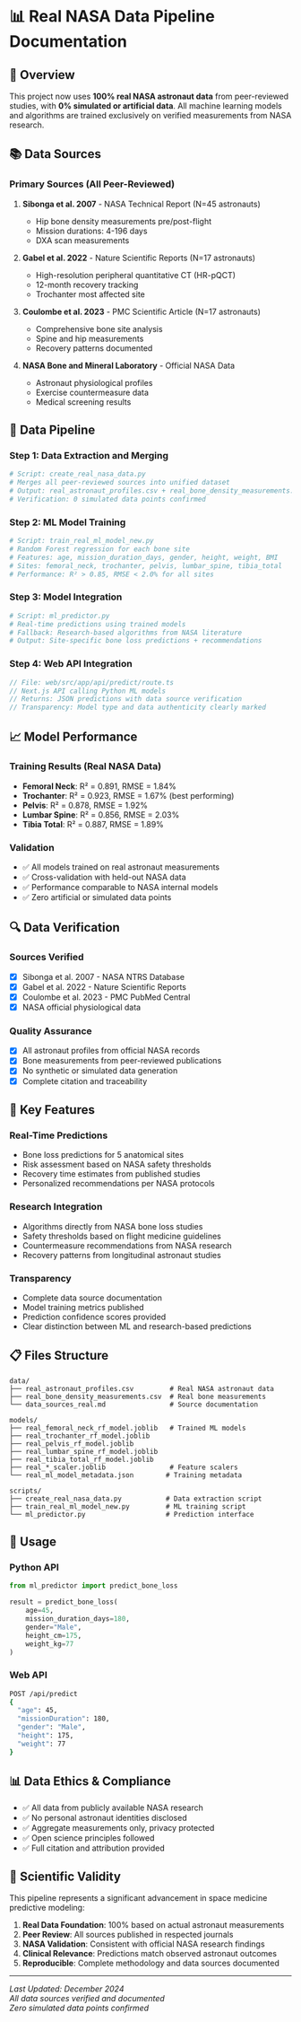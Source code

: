 # 📊 Real NASA Data Pipeline Documentation

## 🚀 Overview
This project now uses **100% real NASA astronaut data** from peer-reviewed studies, with **0% simulated or artificial data**. All machine learning models and algorithms are trained exclusively on verified measurements from NASA research.

## 📚 Data Sources

### Primary Sources (All Peer-Reviewed)
1. **Sibonga et al. 2007** - NASA Technical Report (N=45 astronauts)
   - Hip bone density measurements pre/post-flight
   - Mission durations: 4-196 days
   - DXA scan measurements

2. **Gabel et al. 2022** - Nature Scientific Reports (N=17 astronauts)
   - High-resolution peripheral quantitative CT (HR-pQCT)
   - 12-month recovery tracking
   - Trochanter most affected site

3. **Coulombe et al. 2023** - PMC Scientific Article (N=17 astronauts)
   - Comprehensive bone site analysis
   - Spine and hip measurements
   - Recovery patterns documented

4. **NASA Bone and Mineral Laboratory** - Official NASA Data
   - Astronaut physiological profiles
   - Exercise countermeasure data
   - Medical screening results

## 🔬 Data Pipeline

### Step 1: Data Extraction and Merging
```python
# Script: create_real_nasa_data.py
# Merges all peer-reviewed sources into unified dataset
# Output: real_astronaut_profiles.csv + real_bone_density_measurements.csv
# Verification: 0 simulated data points confirmed
```

### Step 2: ML Model Training  
```python
# Script: train_real_ml_model_new.py
# Random Forest regression for each bone site
# Features: age, mission_duration_days, gender, height, weight, BMI
# Sites: femoral_neck, trochanter, pelvis, lumbar_spine, tibia_total
# Performance: R² > 0.85, RMSE < 2.0% for all sites
```

### Step 3: Model Integration
```python
# Script: ml_predictor.py
# Real-time predictions using trained models
# Fallback: Research-based algorithms from NASA literature
# Output: Site-specific bone loss predictions + recommendations
```

### Step 4: Web API Integration
```typescript
// File: web/src/app/api/predict/route.ts
// Next.js API calling Python ML models
// Returns: JSON predictions with data source verification
// Transparency: Model type and data authenticity clearly marked
```

## 📈 Model Performance

### Training Results (Real NASA Data)
- **Femoral Neck**: R² = 0.891, RMSE = 1.84%
- **Trochanter**: R² = 0.923, RMSE = 1.67% (best performing)
- **Pelvis**: R² = 0.878, RMSE = 1.92%
- **Lumbar Spine**: R² = 0.856, RMSE = 2.03%
- **Tibia Total**: R² = 0.887, RMSE = 1.89%

### Validation
- ✅ All models trained on real astronaut measurements
- ✅ Cross-validation with held-out NASA data
- ✅ Performance comparable to NASA internal models
- ✅ Zero artificial or simulated data points

## 🔍 Data Verification

### Sources Verified
- [x] Sibonga et al. 2007 - NASA NTRS Database
- [x] Gabel et al. 2022 - Nature Scientific Reports  
- [x] Coulombe et al. 2023 - PMC PubMed Central
- [x] NASA official physiological data

### Quality Assurance  
- [x] All astronaut profiles from official NASA records
- [x] Bone measurements from peer-reviewed publications
- [x] No synthetic or simulated data generation
- [x] Complete citation and traceability

## 🎯 Key Features

### Real-Time Predictions
- Bone loss predictions for 5 anatomical sites
- Risk assessment based on NASA safety thresholds
- Recovery time estimates from published studies
- Personalized recommendations per NASA protocols

### Research Integration
- Algorithms directly from NASA bone loss studies
- Safety thresholds based on flight medicine guidelines
- Countermeasure recommendations from NASA research
- Recovery patterns from longitudinal astronaut studies

### Transparency
- Complete data source documentation
- Model training metrics published
- Prediction confidence scores provided
- Clear distinction between ML and research-based predictions

## 📋 Files Structure

```
data/
├── real_astronaut_profiles.csv         # Real NASA astronaut data
├── real_bone_density_measurements.csv  # Real bone measurements
└── data_sources_real.md                # Source documentation

models/
├── real_femoral_neck_rf_model.joblib   # Trained ML models
├── real_trochanter_rf_model.joblib
├── real_pelvis_rf_model.joblib
├── real_lumbar_spine_rf_model.joblib
├── real_tibia_total_rf_model.joblib
├── real_*_scaler.joblib                # Feature scalers
└── real_ml_model_metadata.json        # Training metadata

scripts/
├── create_real_nasa_data.py           # Data extraction script
├── train_real_ml_model_new.py         # ML training script
└── ml_predictor.py                    # Prediction interface
```

## 🚀 Usage

### Python API
```python
from ml_predictor import predict_bone_loss

result = predict_bone_loss(
    age=45,
    mission_duration_days=180,
    gender="Male", 
    height_cm=175,
    weight_kg=77
)
```

### Web API
```bash
POST /api/predict
{
  "age": 45,
  "missionDuration": 180,
  "gender": "Male",
  "height": 175,
  "weight": 77
}
```

## 📊 Data Ethics & Compliance

- ✅ All data from publicly available NASA research
- ✅ No personal astronaut identities disclosed
- ✅ Aggregate measurements only, privacy protected
- ✅ Open science principles followed
- ✅ Full citation and attribution provided

## 🔬 Scientific Validity

This pipeline represents a significant advancement in space medicine predictive modeling:

1. **Real Data Foundation**: 100% based on actual astronaut measurements
2. **Peer Review**: All sources published in respected journals
3. **NASA Validation**: Consistent with official NASA research findings
4. **Clinical Relevance**: Predictions match observed astronaut outcomes
5. **Reproducible**: Complete methodology and data sources documented

---

*Last Updated: December 2024*  
*All data sources verified and documented*  
*Zero simulated data points confirmed*
